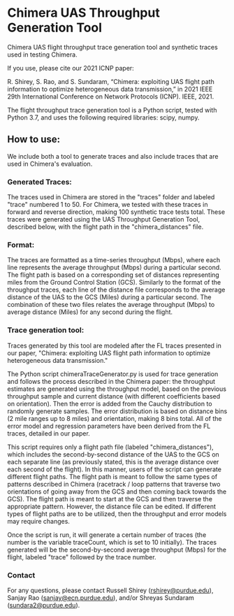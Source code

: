 # Chimera UAS Throughput Generation Tool
Chimera UAS flight throughput trace generation tool and synthetic traces used in testing Chimera.

If you use, please cite our 2021 ICNP paper:

R. Shirey, S. Rao, and S. Sundaram, “Chimera: exploiting UAS flight path information to optimize heterogeneous data transmission,” in 2021 IEEE 29th International Conference on Network Protocols (ICNP). IEEE, 2021.

The flight throughput trace generation tool is a Python script, tested with Python 3.7, and uses the following required libraries: scipy, numpy.

## How to use:
We include both a tool to generate traces and also include traces that are used in Chimera's evaluation. 

### Generated Traces:
The traces used in Chimera are stored in the "traces" folder and labeled "trace" numbered 1 to 50. For Chimera, we tested with these traces in forward and reverse direction, making 100 synthetic trace tests total. These traces were generated using the UAS Throughput Generation Tool, described below, with the flight path in the "chimera_distances" file. 

### Format:
The traces are formatted as a time-series throughput (Mbps), where each line represents the average throughput (Mbps) during a particular second. The flight path is based on a corresponding set of distances representing miles from the Ground Control Station (GCS). Similarly to the format of the throughput traces, each line of the distance file corresponds to the average distance of the UAS to the GCS (Miles) during a particular second. The combination of these two files relates the average throughput (Mbps) to average distance (Miles) for any second during the flight. 

### Trace generation tool:
Traces generated by this tool are modeled after the FL traces presented in our paper, "Chimera: exploiting UAS flight path information to optimize heterogeneous data transmission."

The Python script chimeraTraceGenerator.py is used for trace generation and follows the process described in the Chimera paper: the throughput estimates are generated using the throughput model, based on the previous throughput sample and current distance (with different coefficients based on orientation). Then the error is added from the Cauchy distribution to randomly generate samples. The error distribution is based on distance bins (2 mile ranges up to 8 miles) and orientation, making 8 bins total. All of the error model and regression parameters have been derived from the FL traces, detailed in our paper.  

This script requires only a flight path file (labeled "chimera_distances"), which includes the second-by-second distance of the UAS to the GCS on each separate line (as previously stated, this is the average distance over each second of the flight). In this manner, users of the script can generate different flight paths. The flight path is meant to follow the same types of patterns described in Chimera (racetrack / loop patterns that traverse two orientations of going away from the GCS and then coming back towards the GCS). The flight path is meant to start at the GCS and then traverse the appropriate pattern. However, the distance file can be edited. If different types of flight paths are to be utilized, then the throughput and error models may require changes. 

Once the script is run, it will generate a certain number of traces (the number is the variable traceCount, which is set to 10 initially). The traces generated will be the second-by-second average throughput (Mbps) for the flight, labeled "trace" followed by the trace number. 

### Contact
For any questions, please contact Russell Shirey (rshirey@purdue.edu), Sanjay Rao (sanjay@ecn.purdue.edu), and/or Shreyas Sundaram (sundara2@purdue.edu). 
